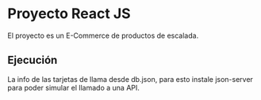 # Proyecto React JS

El proyecto es un E-Commerce de productos de escalada.

## Ejecución

La info de las tarjetas de llama desde db.json, para esto instale json-server para poder simular el llamado a una API.
